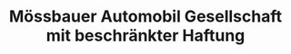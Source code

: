 ---
title: "Mössbauer Automobil Gesellschaft mit beschränkter Haftung"
url: /tirschenreuth/moessbauer-automobil-gesellschaft-mit-beschraenkter-haftung/
shop: Autohaus
---